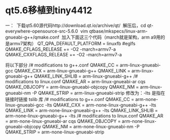 # qt5.6移植到tiny4412 
一：
  下载qt5.60源代码http://download.qt.io/archive/qt/
  解压后，cd qt-everywhere-opensource-src-5.6.0
  vim qtbase/mkspecs/linux-arm-gnueabi-g++/qmake.conf 
  加入下面这三个代码（march就是架构，arm a9用的是armv7架构）
  QT_QPA_DEFAULT_PLATFORM = linuxfb #eglfs  
  QMAKE_CFLAGS_RELEASE   += -O2 -march=armv7-a    
  QMAKE_CXXFLAGS_RELEASE += -O2 -march=armv7-a
  
  将以下部分
  /# modifications to g++.conf
  QMAKE_CC = arm-linux-gnueabi-gcc
  QMAKE_CXX = arm-linux-gnueabi-g++
  QMAKE_LINK = arm-linux-gnueabi-g++
  QMAKE_LINK_SHLIB = arm-linux-gnueabi-g++
  /# modifications to linux.conf
  QMAKE_AR = arm-linux-gnueabi-ar cqs
  QMAKE_OBJCOPY = arm-linux-gnueabi-objcopy
  QMAKE_NM = arm-linux-gnueabi-nm -P
  QMAKE_STRIP = arm-linux-gnueabi-strip
  修改为：-lts 是指在链接时链接 tslib 库
  /# modifications to g++.conf
  QMAKE_CC = arm-none-linux-gnueabi-gcc -lts
  QMAKE_CXX = arm-none-linux-gnueabi-g++ -lts
  QMAKE_LINK = arm-none-linux-gnueabi-g++ -lts
  QMAKE_LINK_SHLIB = arm-none-linux-gnueabi-g++ -lts
  /# modifications to linux.conf
  QMAKE_AR = arm-none-linux-gnueabi-ar cqs 
  QMAKE_OBJCOPY = arm-none-linux-gnueabi-objcopy 
  QMAKE_NM = arm-none-linux-gnueabi-nm -P
  QMAKE_STRIP = arm-none-linux-gnueabi-strip


